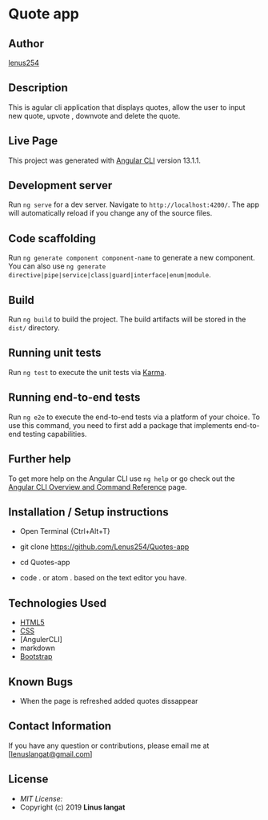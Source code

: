 # Quote app

## Author

[lenus254](https://github.com/Lenus254)

## Description

This is agular cli application that displays quotes, allow the user to input new quote, upvote , downvote and delete the quote. 

## Live Page 



This project was generated with [Angular CLI](https://github.com/angular/angular-cli) version 13.1.1.

## Development server

Run `ng serve` for a dev server. Navigate to `http://localhost:4200/`. The app will automatically reload if you change any of the source files.

## Code scaffolding

Run `ng generate component component-name` to generate a new component. You can also use `ng generate directive|pipe|service|class|guard|interface|enum|module`.

## Build

Run `ng build` to build the project. The build artifacts will be stored in the `dist/` directory.

## Running unit tests

Run `ng test` to execute the unit tests via [Karma](https://karma-runner.github.io).

## Running end-to-end tests

Run `ng e2e` to execute the end-to-end tests via a platform of your choice. To use this command, you need to first add a package that implements end-to-end testing capabilities.

## Further help

To get more help on the Angular CLI use `ng help` or go check out the [Angular CLI Overview and Command Reference](https://angular.io/cli) page.

## Installation / Setup instructions
* Open Terminal {Ctrl+Alt+T}

* git clone https://github.com/Lenus254/Quotes-app

* cd Quotes-app

* code . or atom . based on the text editor you have.

## Technologies Used

* [HTML5](https://github.com/topics/html5)
* [CSS](https://github.com/topics/css3)
* [AngulerCLI]
* markdown
* [Bootstrap](https://github.com/topics/bootstrap)

## Known Bugs
* When the page is refreshed added quotes dissappear

## Contact Information 

If you have any question or contributions, please email me at [lenuslangat@gmail.com]

## License
* *MIT License:*
* Copyright (c) 2019 **Linus langat**

